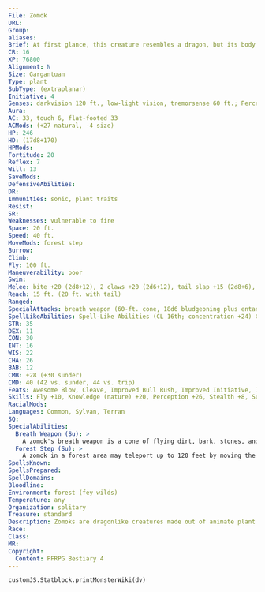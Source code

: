 ```yaml
---
File: Zomok
URL: 
Group: 
aliases: 
Brief: At first glance, this creature resembles a dragon, but its body is entirely made of plants and soil, and it exhales clouds of dirt.
CR: 16
XP: 76800
Alignment: N
Size: Gargantuan
Type: plant
SubType: (extraplanar)
Initiative: 4
Senses: darkvision 120 ft., low-light vision, tremorsense 60 ft.; Perception +26
Aura: 
AC: 33, touch 6, flat-footed 33
ACMods: (+27 natural, -4 size)
HP: 246
HD: (17d8+170)
HPMods: 
Fortitude: 20
Reflex: 7
Will: 13
SaveMods: 
DefensiveAbilities: 
DR: 
Immunities: sonic, plant traits
Resist: 
SR: 
Weaknesses: vulnerable to fire
Space: 20 ft.
Speed: 40 ft.
MoveMods: forest step
Burrow: 
Climb: 
Fly: 100 ft.
Maneuverability: poor
Swim: 
Melee: bite +20 (2d8+12), 2 claws +20 (2d6+12), tail slap +15 (2d8+6), 2 wings +15 (2d6+6)
Reach: 15 ft. (20 ft. with tail)
Ranged: 
SpecialAttacks: breath weapon (60-ft. cone, 18d6 bludgeoning plus entangle, Reflex DC 28 partial, usable every 1d4 rounds), swallow whole (6d6 bludgeoning damage, AC 23, 24 hp), trample (2d8+18, DC 30)
SpellLikeAbilities: Spell-Like Abilities (CL 16th; concentration +24) Constant-pass without trace   At Will-command plants (DC 22), plant growth, quench (DC 21)   3/day-entangle (DC 19), liveoak, transmute mud to rock, transmute rock to mud, wall of thorns   1/day-shambler
STR: 35
DEX: 11
CON: 30
INT: 16
WIS: 22
CHA: 26
BAB: 12
CMB: +28 (+30 sunder)
CMD: 40 (42 vs. sunder, 44 vs. trip)
Feats: Awesome Blow, Cleave, Improved Bull Rush, Improved Initiative, Improved Sunder, Iron Will, Lightning Reflexes, Power Attack, Snatch
Skills: Fly +10, Knowledge (nature) +20, Perception +26, Stealth +8, Survival +23
RacialMods: 
Languages: Common, Sylvan, Terran
SQ: 
SpecialAbilities:
  Breath Weapon (Su): >
    A zomok's breath weapon is a cone of flying dirt, bark, stones, and moss, which takes root as soon as it touches the ground. Creatures may attempt a saving throw for half damage. Any creature that fails its save and is touching the ground is entangled for 1d6 rounds by this material. A creature can break free with a DC 28 Strength or Escape Artist check. The save DC is Constitution-based.
  Forest Step (Su): >
    A zomok in a forest area may teleport up to 120 feet by moving the essence of its being to another forested area. The zomok is cured of 60 points of damage when it does this. It may use this ability once every 1d6+1 rounds but no more than three times per day. If the zomok has swallowed a foe, the foe is left behind when the zomok teleports.
SpellsKnown: 
SpellsPrepared: 
SpellDomains: 
Bloodline: 
Environment: forest (fey wilds)
Temperature: any
Organization: solitary
Treasure: standard
Description: Zomoks are dragonlike creatures made out of animate plant matter. Native to the realm of the fey, they are guardians of mystic forests. Some travel to the Material Plane and adapt to its woodlands, defending them against massive destruction-forest fires, logging, undead armies, and so on-and use their abilities to heal and regrow damaged areas. Rather than having a distinct physical body, a zomok is more like a spirit animating a collective mass of vegetation, and over time it sheds and acquires new material from its environment, changing its appearance to match its current location. Zomoks do not need to eat, and any creature they swallow is usually left behind as a mashed corpse to decay and provide nutrition for plants. A typical zomok is about 18 feet tall and 30 feet long, and weighs 30 tons.
Race: 
Class: 
MR: 
Copyright:
  Content: PFRPG Bestiary 4
---
```

```dataviewjs
customJS.Statblock.printMonsterWiki(dv)
```
